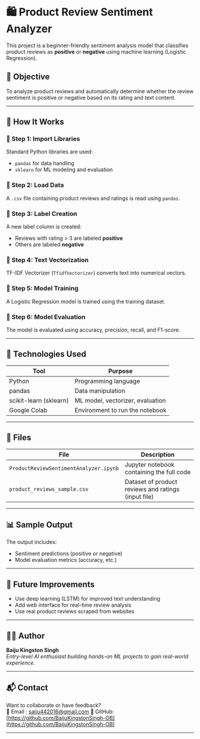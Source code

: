 # 🛍️ Product Review Sentiment Analyzer

This project is a beginner-friendly sentiment analysis model that classifies product reviews as **positive** or **negative** using machine learning (Logistic Regression).

## 📌 Objective
To analyze product reviews and automatically determine whether the review sentiment is positive or negative based on its rating and text content.

---

## 🧠 How It Works

### 🔹 Step 1: Import Libraries
Standard Python libraries are used:
- `pandas` for data handling
- `sklearn` for ML modeling and evaluation

### 🔹 Step 2: Load Data
A `.csv` file containing product reviews and ratings is read using `pandas`.

### 🔹 Step 3: Label Creation
A new label column is created:
- Reviews with rating > 3 are labeled **positive**
- Others are labeled **negative**

### 🔹 Step 4: Text Vectorization
TF-IDF Vectorizer (`TfidfVectorizer`) converts text into numerical vectors.

### 🔹 Step 5: Model Training
A Logistic Regression model is trained using the training dataset.

### 🔹 Step 6: Model Evaluation
The model is evaluated using accuracy, precision, recall, and F1-score.

---

## 🧪 Technologies Used

| Tool | Purpose |
|------|---------|
| Python | Programming language |
| pandas | Data manipulation |
| scikit-learn (sklearn) | ML model, vectorizer, evaluation |
| Google Colab | Environment to run the notebook |

---

## 📁 Files

| File | Description |
|------|-------------|
| `ProductReviewSentimentAnalyzer.ipynb` | Jupyter notebook containing the full code |
| `product_reviews_sample.csv` | Dataset of product reviews and ratings (input file) |

---

## 📊 Sample Output

The output includes:
- Sentiment predictions (positive or negative)
- Model evaluation metrics (accuracy, etc.)

---

## 🚀 Future Improvements
- Use deep learning (LSTM) for improved text understanding
- Add web interface for real-time review analysis
- Use real product reviews scraped from websites

---

## 🧑‍💻 Author
**Baiju Kingston Singh**  
_Entry-level AI enthusiast building hands-on ML projects to gain real-world experience._

---

## 📬 Contact
Want to collaborate or have feedback?  
📧 Email : saiju442016@gmail.com
📘 GitHub: [https://github.com/BaijuKingstonSingh-OB](https://github.com/BaijuKingstonSingh-OB)

---
